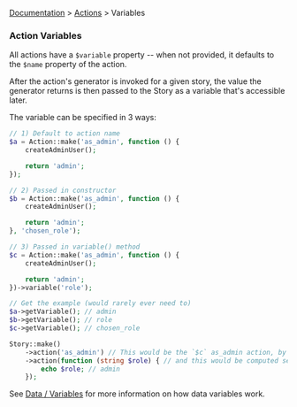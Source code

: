 [Documentation](/docs/documentation.md) > [Actions](/docs/actions.md) > Variables

### Action Variables

All actions have a `$variable` property -- when not provided, it defaults to the `$name` property of the action.

After the action's generator is invoked for a given story, the value the generator returns is then passed to the Story as a variable that's accessible later.

The variable can be specified in 3 ways:

```php
// 1) Default to action name
$a = Action::make('as_admin', function () {
    createAdminUser();

    return 'admin';
});

// 2) Passed in constructor
$b = Action::make('as_admin', function () {
    createAdminUser();

    return 'admin';
}, 'chosen_role');

// 3) Passed in variable() method
$c = Action::make('as_admin', function () {
    createAdminUser();

    return 'admin';
})->variable('role');

// Get the example (would rarely ever need to)
$a->getVariable(); // admin
$b->getVariable(); // role
$c->getVariable(); // chosen_role

Story::make()
    ->action('as_admin') // This would be the `$c` as_admin action, by the way
    ->action(function (string $role) { // and this would be computed second based on order of definition
        echo $role; // admin
    });
```

See [Data / Variables](/docs/stories/data-variables.md) for more information on how data variables work.
